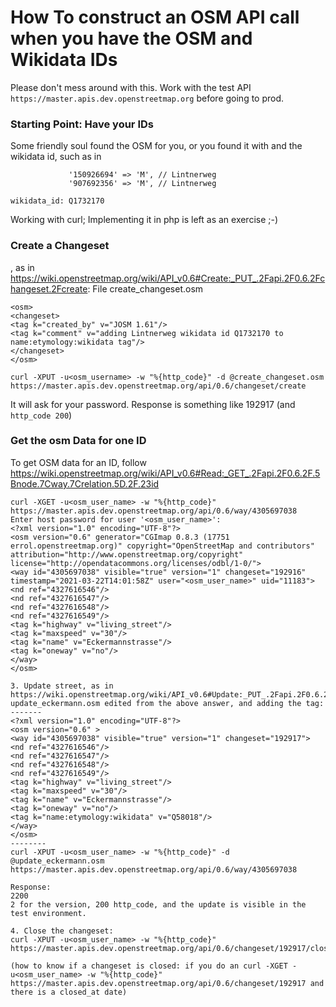 # How To construct an OSM API call when you have the OSM and Wikidata IDs

Please don't mess around with this. Work with the test API `https://master.apis.dev.openstreetmap.org` before going to prod. 

### Starting Point: Have your IDs

Some friendly soul found the OSM for you, or you found it with and the wikidata id, such as in
```
             '150926694' => 'M', // Lintnerweg
             '907692356' => 'M', // Lintnerweg

wikidata_id: Q1732170
```
Working with curl; Implementing it in php is left as an exercise ;-)

### Create a Changeset
, as in https://wiki.openstreetmap.org/wiki/API_v0.6#Create:_PUT_.2Fapi.2F0.6.2Fchangeset.2Fcreate:
File create_changeset.osm
```
<osm>
<changeset>
<tag k="created_by" v="JOSM 1.61"/>
<tag k="comment" v="adding Lintnerweg wikidata id Q1732170 to name:etymology:wikidata tag"/>
</changeset>
</osm>

curl -XPUT -u<osm_username> -w "%{http_code}" -d @create_changeset.osm https://master.apis.dev.openstreetmap.org/api/0.6/changeset/create

```
It will ask for your password. Response is something like 192917 (and `http_code 200`)

### Get the osm Data for one ID

To get OSM data for an ID, follow https://wiki.openstreetmap.org/wiki/API_v0.6#Read:_GET_.2Fapi.2F0.6.2F.5Bnode.7Cway.7Crelation.5D.2F.23id
```
curl -XGET -u<osm_user_name> -w "%{http_code}" https://master.apis.dev.openstreetmap.org/api/0.6/way/4305697038
Enter host password for user '<osm_user_name>':
<?xml version="1.0" encoding="UTF-8"?>
<osm version="0.6" generator="CGImap 0.8.3 (17751 errol.openstreetmap.org)" copyright="OpenStreetMap and contributors" attribution="http://www.openstreetmap.org/copyright" license="http://opendatacommons.org/licenses/odbl/1-0/">
<way id="4305697038" visible="true" version="1" changeset="192916" timestamp="2021-03-22T14:01:58Z" user="<osm_user_name>" uid="11183">
<nd ref="4327616546"/>
<nd ref="4327616547"/>
<nd ref="4327616548"/>
<nd ref="4327616549"/>
<tag k="highway" v="living_street"/>
<tag k="maxspeed" v="30"/>
<tag k="name" v="Eckermannstrasse"/>
<tag k="oneway" v="no"/>
</way>
</osm>

3. Update street, as in https://wiki.openstreetmap.org/wiki/API_v0.6#Update:_PUT_.2Fapi.2F0.6.2F.5Bnode.7Cway.7Crelation.5D.2F.23id
update_eckermann.osm edited from the above answer, and adding the tag:
-------
<?xml version="1.0" encoding="UTF-8"?>
<osm version="0.6" >
<way id="4305697038" visible="true" version="1" changeset="192917">
<nd ref="4327616546"/>
<nd ref="4327616547"/>
<nd ref="4327616548"/>
<nd ref="4327616549"/>
<tag k="highway" v="living_street"/>
<tag k="maxspeed" v="30"/>
<tag k="name" v="Eckermannstrasse"/>
<tag k="oneway" v="no"/>
<tag k="name:etymology:wikidata" v="Q58018"/>
</way>
</osm>
--------
curl -XPUT -u<osm_user_name> -w "%{http_code}" -d @update_eckermann.osm https://master.apis.dev.openstreetmap.org/api/0.6/way/4305697038

Response:
2200
2 for the version, 200 http_code, and the update is visible in the test environment.

4. Close the changeset:
curl -XPUT -u<osm_user_name> -w "%{http_code}" https://master.apis.dev.openstreetmap.org/api/0.6/changeset/192917/close

(how to know if a changeset is closed: if you do an curl -XGET -u<osm_user_name> -w "%{http_code}" https://master.apis.dev.openstreetmap.org/api/0.6/changeset/192917 and there is a closed_at date)

